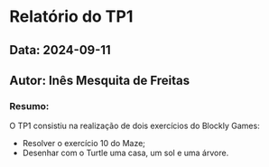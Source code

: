 # Relatório do TP1

## Data: 2024-09-11
## Autor: Inês Mesquita de Freitas

### Resumo:
O TP1 consistiu na realização de dois exercícios do Blockly Games:
* Resolver o exercício 10 do Maze;
* Desenhar com o Turtle uma casa, um sol e uma árvore.
